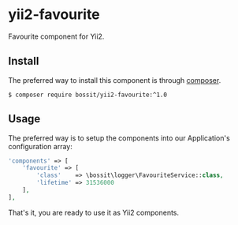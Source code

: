 # yii2-favourite

Favourite component for Yii2.

## Install

The preferred way to install this component is through [composer](https://getcomposer.org/download/).

```
$ composer require bossit/yii2-favourite:^1.0  
```

## Usage

The preferred way is to setup the components into our Application's configuration array:

```php
'components' => [
    'favourite' => [
        'class'    => \bossit\logger\FavouriteService::class,
        'lifetime' => 31536000
    ],
],
```

That's it, you are ready to use it as Yii2 components.